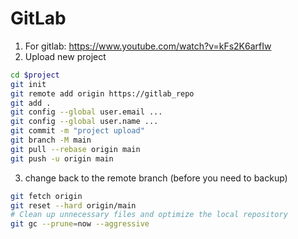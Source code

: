 # GitLab

1. For gitlab: https://www.youtube.com/watch?v=kFs2K6arfIw
2. Upload new project
```bash
cd $project
git init
git remote add origin https://gitlab_repo
git add .
git config --global user.email ...
git config --global user.name ...
git commit -m "project upload"
git branch -M main
git pull --rebase origin main
git push -u origin main
```
3. change back to the remote branch (before you need to backup)
```bash
git fetch origin
git reset --hard origin/main
# Clean up unnecessary files and optimize the local repository
git gc --prune=now --aggressive
```
